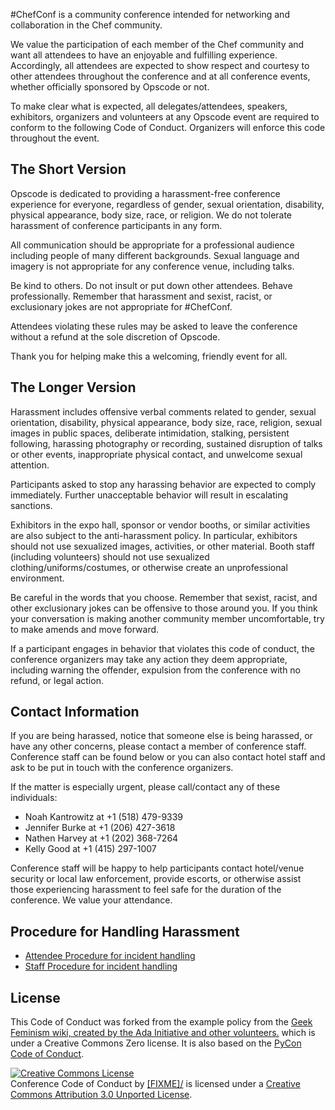\#ChefConf is a community conference intended for networking and collaboration in the Chef community.

We value the participation of each member of the Chef community and want all attendees to have an enjoyable and fulfilling experience. Accordingly, all attendees are expected to show respect and courtesy to other attendees throughout the conference and at all conference events, whether officially sponsored by Opscode or not.

To make clear what is expected, all delegates/attendees, speakers, exhibitors, organizers and volunteers at any Opscode event are required to conform to the following Code of Conduct. Organizers will enforce this code throughout the event.

The Short Version
-----------------

Opscode is dedicated to providing a harassment-free conference experience for everyone, regardless of gender, sexual orientation, disability, physical appearance, body size, race, or religion. We do not tolerate harassment of conference participants in any form.

All communication should be appropriate for a professional audience including people of many different backgrounds. Sexual language and imagery is not appropriate for any conference venue, including talks.

Be kind to others. Do not insult or put down other attendees. Behave professionally. Remember that harassment and sexist, racist, or exclusionary jokes are not appropriate for \#ChefConf.

Attendees violating these rules may be asked to leave the conference without a refund at the sole discretion of Opscode.

Thank you for helping make this a welcoming, friendly event for all.

The Longer Version
------------------

Harassment includes offensive verbal comments related to gender, sexual orientation, disability, physical appearance, body size, race, religion, sexual images in public spaces, deliberate intimidation, stalking, persistent following, harassing photography or recording, sustained disruption of talks or other events, inappropriate physical contact, and unwelcome sexual attention.

Participants asked to stop any harassing behavior are expected to comply immediately. Further unacceptable behavior will result in escalating sanctions.

Exhibitors in the expo hall, sponsor or vendor booths, or similar activities are also subject to the anti-harassment policy. In particular, exhibitors should not use sexualized images, activities, or other material. Booth staff (including volunteers) should not use sexualized clothing/uniforms/costumes, or otherwise create an unprofessional environment.

Be careful in the words that you choose. Remember that sexist, racist, and other exclusionary jokes can be offensive to those around you. If you think your conversation is making another community member uncomfortable, try to make amends and move forward.

If a participant engages in behavior that violates this code of conduct, the conference organizers may take any action they deem appropriate, including warning the offender, expulsion from the conference with no refund, or legal action.

Contact Information
-------------------

If you are being harassed, notice that someone else is being harassed, or have any other concerns, please contact a member of conference staff. Conference staff can be found below or you can also contact hotel staff and ask to be put in touch with the conference organizers.

If the matter is especially urgent, please call/contact any of these individuals:

- Noah Kantrowitz at +1 (518) 479-9339
- Jennifer Burke at +1 (206) 427-3618
- Nathen Harvey at +1 (202) 368-7264
- Kelly Good at +1 (415) 297-1007


Conference staff will be happy to help participants contact hotel/venue security or local law enforcement, provide escorts, or otherwise assist those experiencing harassment to feel safe for the duration of the conference. We value your attendance.

Procedure for Handling Harassment
------------------------------------------
- [Attendee Procedure for incident handling](Attendee%20Procedure%20for%20incident%20handling.md)
- [Staff Procedure for incident handling](Staff%20Procedure%20for%20incident%20handling.md)

License
-------

This Code of Conduct was forked from the example policy from the [Geek Feminism wiki, created by the Ada Initiative and other volunteers.](http://geekfeminism.wikia.com/wiki/Conference_anti-harassment/Policy) which is under a Creative Commons Zero license. It is also based on the [PyCon Code of Conduct](https://github.com/python/pycon-code-of-conduct).

<a rel="license" href="http://creativecommons.org/licenses/by/3.0/"><img alt="Creative Commons License" style="border-width:0" src="http://i.creativecommons.org/l/by/3.0/88x31.png" /></a><br /><span xmlns:dct="http://purl.org/dc/terms/" href="http://purl.org/dc/dcmitype/Text" property="dct:title" rel="dct:type">Conference Code of Conduct</span> by <a xmlns:cc="http://creativecommons.org/ns#" href="[FIXME]" property="cc:attributionName" rel="cc:attributionURL">[FIXME]/</a> is licensed under a <a rel="license" href="http://creativecommons.org/licenses/by/3.0/">Creative Commons Attribution 3.0 Unported License</a>.
